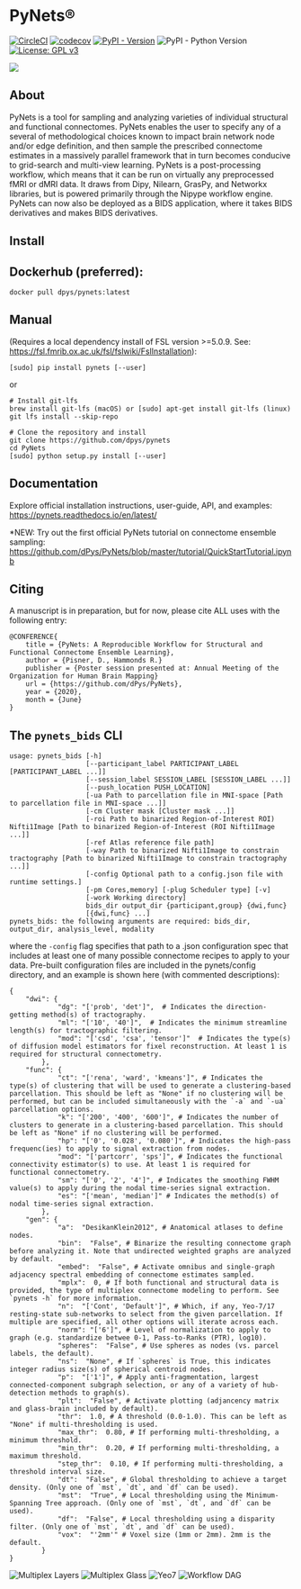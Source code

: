 PyNets®
=======
[![CircleCI](https://circleci.com/gh/dPys/PyNets.svg?style=svg)](https://circleci.com/gh/dPys/PyNets)
[![codecov](https://codecov.io/gh/dPys/PyNets/branch/master/graph/badge.svg)](https://codecov.io/gh/dPys/PyNets?branch=master)
[![PyPI - Version](https://img.shields.io/pypi/v/omniduct.svg)](https://pypi.org/project/pynets/)
![PyPI - Python Version](https://img.shields.io/pypi/pyversions/pynets.svg)
[![License: GPL v3](https://img.shields.io/badge/License-GPLv3-blue.svg)](https://www.gnu.org/licenses/gpl-3.0)

![](docs/_static/logo.png)

About
-----
PyNets is a tool for sampling and analyzing varieties of individual structural and functional connectomes. PyNets enables the user to specify any of a several of methodological choices known to impact brain network node and/or edge definition, and then sample the prescribed connectome estimates in a massively parallel framework that in turn becomes conducive to grid-search and multi-view learning. PyNets is a post-processing workflow, which means that it can be run on virtually any preprocessed fMRI or dMRI data. It draws from Dipy, Nilearn, GrasPy, and Networkx libraries, but is powered primarily through the Nipype workflow engine. PyNets can now also be deployed as a BIDS application, where it takes BIDS derivatives and makes BIDS derivatives.

Install
-------
## Dockerhub (preferred):
```
docker pull dpys/pynets:latest
```

## Manual
(Requires a local dependency install of FSL version >=5.0.9. See:
<https://fsl.fmrib.ox.ac.uk/fsl/fslwiki/FslInstallation>):
```
[sudo] pip install pynets [--user]
```
or
```
# Install git-lfs
brew install git-lfs (macOS) or [sudo] apt-get install git-lfs (linux)
git lfs install --skip-repo

# Clone the repository and install
git clone https://github.com/dpys/pynets
cd PyNets
[sudo] python setup.py install [--user]
```

Documentation
-------------
Explore official installation instructions, user-guide, API, and examples: <https://pynets.readthedocs.io/en/latest/>

*NEW: Try out the first official PyNets tutorial on connectome ensemble sampling: <https://github.com/dPys/PyNets/blob/master/tutorial/QuickStartTutorial.ipynb>

Citing
------
A manuscript is in preparation, but for now, please cite ALL uses with the following entry:
```
@CONFERENCE{
    title = {PyNets: A Reproducible Workflow for Structural and Functional Connectome Ensemble Learning},
    author = {Pisner, D., Hammonds R.}
    publisher = {Poster session presented at: Annual Meeting of the Organization for Human Brain Mapping}
    url = {https://github.com/dPys/PyNets},
    year = {2020},
    month = {June}
}
```

The `pynets_bids` CLI
---------------------
```
usage: pynets_bids [-h]
                   [--participant_label PARTICIPANT_LABEL [PARTICIPANT_LABEL ...]]
                   [--session_label SESSION_LABEL [SESSION_LABEL ...]]
                   [--push_location PUSH_LOCATION]
                   [-ua Path to parcellation file in MNI-space [Path to parcellation file in MNI-space ...]]
                   [-cm Cluster mask [Cluster mask ...]]
                   [-roi Path to binarized Region-of-Interest ROI) Nifti1Image [Path to binarized Region-of-Interest (ROI Nifti1Image ...]]
                   [-ref Atlas reference file path]
                   [-way Path to binarized Nifti1Image to constrain tractography [Path to binarized Nifti1Image to constrain tractography ...]]
                   [-config Optional path to a config.json file with runtime settings.]
                   [-pm Cores,memory] [-plug Scheduler type] [-v]
                   [-work Working directory]
                   bids_dir output_dir {participant,group} {dwi,func}
                   [{dwi,func} ...]
pynets_bids: the following arguments are required: bids_dir, output_dir, analysis_level, modality
```

where the `-config` flag specifies that path to a .json configuration spec that includes at least one of many possible connectome recipes to apply to your data. Pre-built configuration files are included in the pynets/config directory, and an example is shown here (with commented descriptions):

```
{
    "dwi": {
            "dg": "['prob', 'det']",  # Indicates the direction-getting method(s) of tractography.
            "ml": "['10', '40']",  # Indicates the minimum streamline length(s) for tractographic filtering.
            "mod": "['csd', 'csa', 'tensor']"  # Indicates the type(s) of diffusion model estimators for fixel reconstruction. At least 1 is required for structural connectometry.
        },
    "func": {
            "ct": "['rena', 'ward', 'kmeans']", # Indicates the type(s) of clustering that will be used to generate a clustering-based parcellation. This should be left as "None" if no clustering will be performed, but can be included simultaneously with the `-a` and `-ua` parcellation options.
            "k": "['200', '400', '600']", # Indicates the number of clusters to generate in a clustering-based parcellation. This should be left as "None" if no clustering will be performed.
            "hp": "['0', '0.028', '0.080']", # Indicates the high-pass frequenc(ies) to apply to signal extraction from nodes.
            "mod": "['partcorr', 'sps']", # Indicates the functional connectivity estimator(s) to use. At least 1 is required for functional connectometry.
            "sm": "['0', '2', '4']", # Indicates the smoothing FWHM value(s) to apply during the nodal time-series signal extraction.
            "es": "['mean', 'median']" # Indicates the method(s) of nodal time-series signal extraction.
        },
    "gen": {
            "a":  "DesikanKlein2012", # Anatomical atlases to define nodes.
            "bin":  "False", # Binarize the resulting connectome graph before analyzing it. Note that undirected weighted graphs are analyzed by default.
            "embed":  "False", # Activate omnibus and single-graph adjacency spectral embedding of connectome estimates sampled.
            "mplx":  0, # If both functional and structural data is provided, the type of multiplex connectome modeling to perform. See `pynets -h` for more information.
            "n":  "['Cont', 'Default']", # Which, if any, Yeo-7/17 resting-state sub-networks to select from the given parcellation. If multiple are specified, all other options will iterate across each.
            "norm": "['6']", # Level of normalization to apply to graph (e.g. standardize betwee 0-1, Pass-to-Ranks (PTR), log10).
            "spheres":  "False", # Use spheres as nodes (vs. parcel labels, the default).
            "ns":  "None", # If `spheres` is True, this indicates integer radius size(s) of spherical centroid nodes.
            "p":  "['1']", # Apply anti-fragmentation, largest connected-component subgraph selection, or any of a variety of hub-detection methods to graph(s).
            "plt":  "False", # Activate plotting (adjancency matrix and glass-brain included by default).
            "thr":  1.0, # A threshold (0.0-1.0). This can be left as "None" if multi-thresholding is used.
            "max_thr":  0.80, # If performing multi-thresholding, a minimum threshold.
            "min_thr":  0.20, # If performing multi-thresholding, a maximum threshold.
            "step_thr":  0.10, # If performing multi-thresholding, a threshold interval size.
            "dt":  "False", # Global thresholding to achieve a target density. (Only one of `mst`, `dt`, and `df` can be used).
            "mst":  "True", # Local thresholding using the Minimum-Spanning Tree approach. (Only one of `mst`, `dt`, and `df` can be used).
            "df":  "False", # Local thresholding using a disparity filter. (Only one of `mst`, `dt`, and `df` can be used).
            "vox":  "'2mm'" # Voxel size (1mm or 2mm). 2mm is the default.
        }
}
```

![Multiplex Layers](docs/_static/structural_functional_multiplex.png)
![Multiplex Glass](docs/_static/glassbrain_mplx.png)
![Yeo7](docs/_static/yeo7_mosaic.png)
![Workflow DAG](docs/_static/graph.png)
